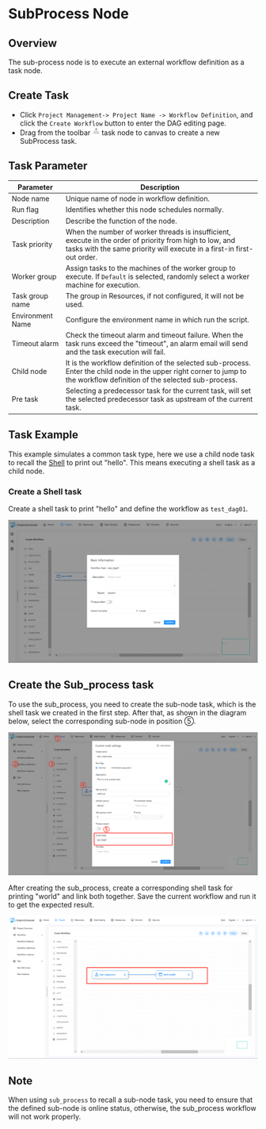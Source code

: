 # SubProcess Node

## Overview

The sub-process node is to execute an external workflow definition as a task node.

## Create Task

-  Click `Project Management-> Project Name -> Workflow Definition`, and click the `Create Workflow` button to enter the DAG editing page.
- Drag from the toolbar <img src="../../../../img/tasks/icons/sub_process.png" width="15"/> task node to canvas to create a new SubProcess task.

## Task Parameter

| **Parameter** | **Description** |
| ---- |---------|
| Node name | Unique name of node in workflow definition. |
| Run flag | Identifies whether this node schedules normally. |
| Description | Describe the function of the node. |
| Task priority | When the number of worker threads is insufficient, execute in the order of priority from high to low, and tasks with the same priority will execute in a first-in first-out order. |
| Worker group | Assign tasks to the machines of the worker group to execute. If `Default` is selected, randomly select a worker machine for execution. |
| Task group name | The group in Resources, if not configured, it will not be used. |
| Environment Name | Configure the environment name in which run the script. |
| Timeout alarm | Check the timeout alarm and timeout failure. When the task runs exceed the "timeout", an alarm email will send and the task execution will fail. |
| Child node | It is the workflow definition of the selected sub-process. Enter the child node in the upper right corner to jump to the workflow definition of the selected sub-process. |
| Pre task | Selecting a predecessor task for the current task, will set the selected predecessor task as upstream of the current task.

## Task Example

This example simulates a common task type, here we use a child node task to recall the [Shell](shell.md) to print out "hello". This means executing a shell task as a child node.

### Create a Shell task

Create a shell task to print "hello" and define the workflow as `test_dag01`.

![subprocess_task01](../../../../img/tasks/demo/subprocess_task01.png)

## Create the Sub_process task

To use the sub_process, you need to create the sub-node task, which is the shell task we created in the first step. After that, as shown in the diagram below, select the corresponding sub-node in position ⑤.

![subprocess_task02](../../../../img/tasks/demo/subprocess_task02.png)

After creating the sub_process, create a corresponding shell task for printing "world" and link both together. Save the current workflow and run it to get the expected result.

![subprocess_task03](../../../../img/tasks/demo/subprocess_task03.png)

## Note

When using `sub_process` to recall a sub-node task, you need to ensure that the defined sub-node is online status, otherwise, the sub_process workflow will not work properly.
